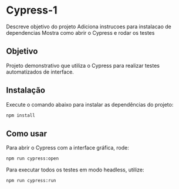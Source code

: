 # Cypress-1

Descreve objetivo do projeto
Adiciona instrucoes para instalacao de dependencias
Mostra como abrir o Cypress e rodar os testes 

## Objetivo

Projeto demonstrativo que utiliza o Cypress para realizar testes automatizados de interface.

## Instalação

Execute o comando abaixo para instalar as dependências do projeto:

```bash
npm install
```

## Como usar

Para abrir o Cypress com a interface gráfica, rode:

```bash
npm run cypress:open
```

Para executar todos os testes em modo headless, utilize:

```bash
npm run cypress:run
```

